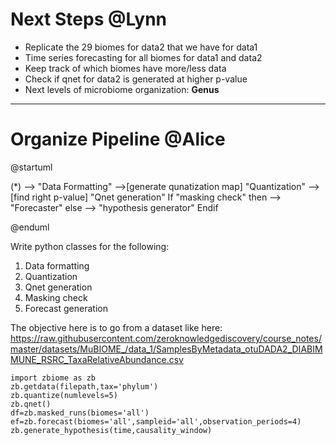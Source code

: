 # Next Steps @Lynn

* Replicate the 29 biomes for data2 that we have for data1
* Time series forecasting for all biomes for data1 and data2
* Keep track of which biomes have more/less data
* Check if qnet for data2 is generated at higher p-value
* Next levels of microbiome organization: **Genus**

---

# Organize Pipeline @Alice


@startuml

(*) --> "Data Formatting"
-->[generate qunatization map] "Quantization"
-->[find right p-value] "Qnet generation"
If  "masking check" then
--> "Forecaster"
else
--> "hypothesis generator"
Endif

@enduml

Write python classes for the following: 

1. Data formatting  
2. Quantization
3. Qnet generation
4. Masking check
5. Forecast generation

The objective here is to go from a dataset like here:
https://raw.githubusercontent.com/zeroknowledgediscovery/course_notes/master/datasets/MuBIOME_/data_1/SamplesByMetadata_otuDADA2_DIABIMMUNE_RSRC_TaxaRelativeAbundance.csv

```
import zbiome as zb
zb.getdata(filepath,tax='phylum')
zb.quantize(numlevels=5)
zb.qnet()
df=zb.masked_runs(biomes='all')
ef=zb.forecast(biomes='all',sampleid='all',observation_periods=4)
zb.generate_hypothesis(time,causality_window)
```

